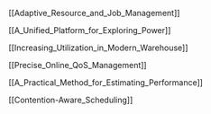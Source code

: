 [[Adaptive_Resource_and_Job_Management]]

[[A_Unified_Platform_for_Exploring_Power]]

[[Increasing_Utilization_in_Modern_Warehouse]]

[[Precise_Online_QoS_Management]]

[[A_Practical_Method_for_Estimating_Performance]]

[[Contention-Aware_Scheduling]]
